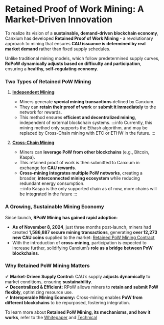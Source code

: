 # **Retained Proof of Work Mining: A Market-Driven Innovation**  

To realize its vision of a **sustainable, demand-driven blockchain economy**, Canxium has developed **Retained Proof of Work Mining** - a revolutionary approach to mining that ensures **CAU issuance is determined by real market demand** rather than fixed supply schedules.  

Unlike traditional mining models, which follow predetermined supply curves, **RdPoW dynamically adjusts based on difficulty and participation**, ensuring a **healthy, self-regulating economy**.  

### **Two Types of Retained PoW Mining**  

1. **[Independent Mining](/guide/essentials/how-to-mine)**  
   - Miners generate **special mining transactions** defined by Canxium.  
   - They can **retain their proof of work** or **submit it immediately** to the network for rewards.  
   - This method ensures **efficient and decentralized mining**, independent of external blockchain systems.
:::info
Currently, this mining method only supports the Ethash algorithm, and may be replaced by Cross-Chain mining with ETC or ETHW in the future.
:::

2. **[Cross-Chain Mining](/guide/essentials/how-to-cross-chain-mining)**  
   - Miners can **leverage PoW from other blockchains** (e.g., Bitcoin, Kaspa).  
   - This retained proof of work is then submitted to Canxium in exchange for **CAU rewards**.  
   - **Cross-mining integrates multiple PoW networks**, creating a broader, **interconnected mining ecosystem** while reducing redundant energy consumption.  
:::info
Kaspa is the only supported chain as of now, more chains will be integrated in the future
:::

### **A Growing, Sustainable Mining Economy**  
Since launch, **RPoW Mining has gained rapid adoption**:  

- **As of November 8, 2024**, just three months post-launch, miners had created **1,586,887 secure mining transactions**, generating **over 12,273 new CAU coins** supplied to the market: [Retained PoW Mining Contract](https://scan.canxium.org/address/0x6c6331CA2BC039996E833479b7c13Cc62Ab5c6BA)
- With the introduction of **cross-mining**, participation is expected to increase further, solidifying Canxium’s **role as a bridge between PoW blockchains**.  

### **Why Retained PoW Mining Matters**  
✔ **Market-Driven Supply Control:** CAU’s supply **adjusts dynamically** to market conditions, ensuring **sustainability**.  
✔ **Decentralized & Efficient:** RPoW allows miners to **retain and submit PoW flexibly**, optimizing resource use.  
✔ **Interoperable Mining Economy:** Cross-mining enables **PoW from different blockchains** to be repurposed, fostering integration.  

To learn more about **Retained PoW Mining, its mechanisms, and how it works**, refer to the [Whitepaper](/whitepaper/depth/retained_pow) and [Technical](/whitepaper/technical/independent_pow)